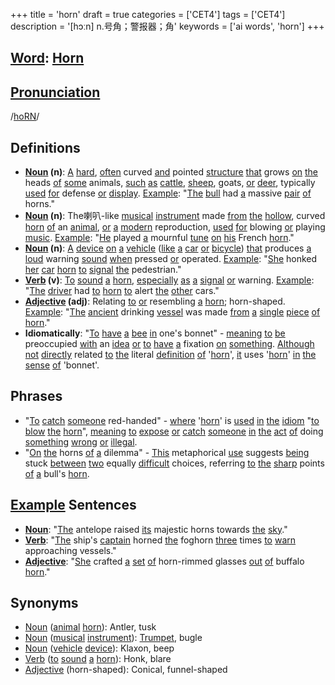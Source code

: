 +++
title = 'horn'
draft = true
categories = ['CET4']
tags = ['CET4']
description = '[hɔːn] n.号角；警报器；角'
keywords = ['ai words', 'horn']
+++

## [Word](/post/word/): [Horn](/post/horn/)

## [Pronunciation](/post/pronunciation/)
/[hoRN](/post/horn/)/

## Definitions
- **[Noun](/post/noun/) (n)**: [A](/post/a/) [hard](/post/hard/), [often](/post/often/) curved [and](/post/and/) pointed [structure](/post/structure/) [that](/post/that/) grows [on](/post/on/) [the](/post/the/) heads [of](/post/of/) [some](/post/some/) animals, [such](/post/such/) [as](/post/as/) [cattle](/post/cattle/), [sheep](/post/sheep/), goats, [or](/post/or/) [deer](/post/deer/), typically [used](/post/used/) [for](/post/for/) defense [or](/post/or/) [display](/post/display/). [Example](/post/example/): "[The](/post/the/) [bull](/post/bull/) had [a](/post/a/) massive [pair](/post/pair/) [of](/post/of/) horns."
- **[Noun](/post/noun/) (n)**: The喇叭-like [musical](/post/musical/) [instrument](/post/instrument/) made [from](/post/from/) [the](/post/the/) [hollow](/post/hollow/), curved [horn](/post/horn/) [of](/post/of/) an [animal](/post/animal/), [or](/post/or/) [a](/post/a/) [modern](/post/modern/) reproduction, [used](/post/used/) [for](/post/for/) blowing [or](/post/or/) playing [music](/post/music/). [Example](/post/example/): "[He](/post/he/) played [a](/post/a/) mournful [tune](/post/tune/) [on](/post/on/) [his](/post/his/) French [horn](/post/horn/)."
- **[Noun](/post/noun/) (n)**: [A](/post/a/) [device](/post/device/) [on](/post/on/) [a](/post/a/) [vehicle](/post/vehicle/) ([like](/post/like/) [a](/post/a/) [car](/post/car/) [or](/post/or/) [bicycle](/post/bicycle/)) [that](/post/that/) produces [a](/post/a/) [loud](/post/loud/) warning [sound](/post/sound/) [when](/post/when/) pressed [or](/post/or/) operated. [Example](/post/example/): "[She](/post/she/) honked [her](/post/her/) [car](/post/car/) [horn](/post/horn/) [to](/post/to/) [signal](/post/signal/) [the](/post/the/) pedestrian."
- **[Verb](/post/verb/) (v)**: [To](/post/to/) [sound](/post/sound/) [a](/post/a/) [horn](/post/horn/), [especially](/post/especially/) [as](/post/as/) [a](/post/a/) [signal](/post/signal/) [or](/post/or/) warning. [Example](/post/example/): "[The](/post/the/) [driver](/post/driver/) had [to](/post/to/) [horn](/post/horn/) [to](/post/to/) alert [the](/post/the/) [other](/post/other/) cars."
- **[Adjective](/post/adjective/) (adj)**: Relating [to](/post/to/) [or](/post/or/) resembling [a](/post/a/) [horn](/post/horn/); horn-shaped. [Example](/post/example/): "[The](/post/the/) [ancient](/post/ancient/) drinking [vessel](/post/vessel/) was made [from](/post/from/) [a](/post/a/) [single](/post/single/) [piece](/post/piece/) [of](/post/of/) [horn](/post/horn/)."
- **Idiomatically**: "[To](/post/to/) [have](/post/have/) [a](/post/a/) [bee](/post/bee/) [in](/post/in/) one's bonnet" - [meaning](/post/meaning/) [to](/post/to/) [be](/post/be/) preoccupied [with](/post/with/) an [idea](/post/idea/) [or](/post/or/) [to](/post/to/) [have](/post/have/) [a](/post/a/) fixation [on](/post/on/) [something](/post/something/). [Although](/post/although/) [not](/post/not/) [directly](/post/directly/) related [to](/post/to/) [the](/post/the/) literal [definition](/post/definition/) [of](/post/of/) '[horn](/post/horn/)', [it](/post/it/) uses '[horn](/post/horn/)' [in](/post/in/) [the](/post/the/) [sense](/post/sense/) [of](/post/of/) 'bonnet'.

## Phrases
- "[To](/post/to/) [catch](/post/catch/) [someone](/post/someone/) red-handed" - [where](/post/where/) '[horn](/post/horn/)' is [used](/post/used/) [in](/post/in/) [the](/post/the/) [idiom](/post/idiom/) "[to](/post/to/) [blow](/post/blow/) [the](/post/the/) [horn](/post/horn/)", [meaning](/post/meaning/) [to](/post/to/) [expose](/post/expose/) [or](/post/or/) [catch](/post/catch/) [someone](/post/someone/) [in](/post/in/) [the](/post/the/) [act](/post/act/) [of](/post/of/) doing [something](/post/something/) [wrong](/post/wrong/) [or](/post/or/) [illegal](/post/illegal/).
- "[On](/post/on/) [the](/post/the/) horns [of](/post/of/) [a](/post/a/) dilemma" - [This](/post/this/) metaphorical [use](/post/use/) suggests [being](/post/being/) stuck [between](/post/between/) [two](/post/two/) equally [difficult](/post/difficult/) choices, referring [to](/post/to/) [the](/post/the/) [sharp](/post/sharp/) points [of](/post/of/) [a](/post/a/) bull's [horn](/post/horn/).
  
## [Example](/post/example/) Sentences
- **[Noun](/post/noun/)**: "[The](/post/the/) antelope raised [its](/post/its/) majestic horns towards [the](/post/the/) [sky](/post/sky/)."
- **[Verb](/post/verb/)**: "[The](/post/the/) ship's [captain](/post/captain/) horned [the](/post/the/) foghorn [three](/post/three/) times [to](/post/to/) [warn](/post/warn/) approaching vessels."
- **[Adjective](/post/adjective/)**: "[She](/post/she/) crafted [a](/post/a/) [set](/post/set/) [of](/post/of/) horn-rimmed glasses [out](/post/out/) [of](/post/of/) buffalo [horn](/post/horn/)."

## Synonyms
- [Noun](/post/noun/) ([animal](/post/animal/) [horn](/post/horn/)): Antler, tusk
- [Noun](/post/noun/) ([musical](/post/musical/) [instrument](/post/instrument/)): [Trumpet](/post/trumpet/), bugle
- [Noun](/post/noun/) ([vehicle](/post/vehicle/) [device](/post/device/)): Klaxon, beep
- [Verb](/post/verb/) ([to](/post/to/) [sound](/post/sound/) [a](/post/a/) [horn](/post/horn/)): Honk, blare
- [Adjective](/post/adjective/) (horn-shaped): Conical, funnel-shaped
